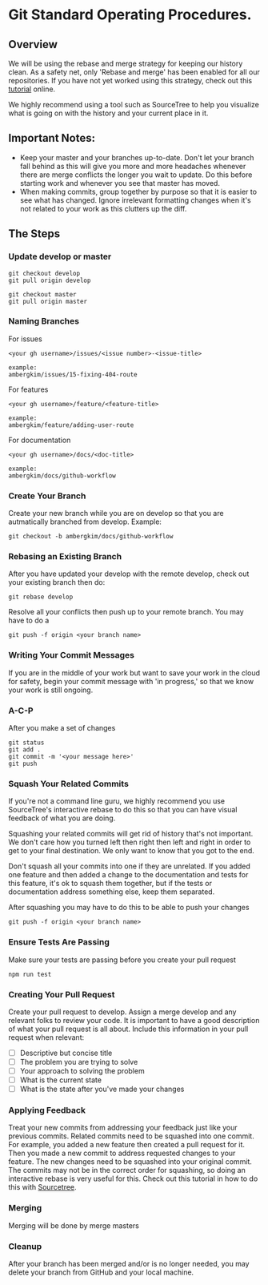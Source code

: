 # Git Standard Operating Procedures.

## Overview
We will be using the rebase and merge strategy for keeping our history clean. As a safety net, only 'Rebase and merge' has been enabled for all our repositories. If you have not yet worked using this strategy, check out this [tutorial](https://www.atlassian.com/git/tutorials/merging-vs-rebasing) online.

We highly recommend using a tool such as SourceTree to help you visualize what is going on with the history and your current place in it.

## Important Notes:
* Keep your master and your branches up-to-date. Don't let your branch fall behind as this will give you more and more headaches whenever there are merge conflicts the longer you wait to update. Do this before starting work and whenever you see that master has moved.
* When making commits, group together by purpose so that it is easier to see what has changed. Ignore irrelevant formatting changes when it's not related to your work as this clutters up the diff.

## The Steps

### Update develop or master
```
git checkout develop
git pull origin develop
```

```
git checkout master
git pull origin master
```

### Naming Branches
For issues
```
<your gh username>/issues/<issue number>-<issue-title>

example:
ambergkim/issues/15-fixing-404-route
```

For features
```
<your gh username>/feature/<feature-title>

example:
ambergkim/feature/adding-user-route
```

For documentation
```
<your gh username>/docs/<doc-title>

example:
ambergkim/docs/github-workflow
```

### Create Your Branch
Create your new branch while you are on develop so that you are autmatically branched from develop. Example:
```
git checkout -b ambergkim/docs/github-workflow
```

### Rebasing an Existing Branch
After you have updated your develop with the remote develop, check out your existing branch then do:
```
git rebase develop
```
Resolve all your conflicts then push up to your remote branch. You may have to do a
```
git push -f origin <your branch name>
```

### Writing Your Commit Messages
If you are in the middle of your work but want to save your work in the cloud for safety, begin your commit message with 'in progress,' so that we know your work is still ongoing.

### A-C-P
After you make a set of changes
```
git status
git add .
git commit -m '<your message here>'
git push
```

### Squash Your Related Commits
If you're not a command line guru, we highly recommend you use SourceTree's interactive rebase to do this so that you can have visual feedback of what you are doing.

Squashing your related commits will get rid of history that's not important. We don't care how you turned left then right then left and right in order to get to your final destination. We only want to know that you got to the end.

Don't squash all your commits into one if they are unrelated. If you added one feature and then added a change to the documentation and tests for this feature, it's ok to squash them together, but if the tests or documentation address something else, keep them separated.

After squashing you may have to do this to be able to push your changes
```
git push -f origin <your branch name>
```

### Ensure Tests Are Passing
Make sure your tests are passing before you create your pull request
```
npm run test
```

### Creating Your Pull Request
Create your pull request to develop. Assign a merge develop and any relevant folks to review your code. It is important to have a good description of what your pull request is all about. Include this information in your pull request when relevant:
- [ ] Descriptive but concise title
- [ ] The problem you are trying to solve
- [ ] Your approach to solving the problem
- [ ] What is the current state
- [ ] What is the state after you've made your changes

### Applying Feedback
Treat your new commits from addressing your feedback just like your previous commits. Related commits need to be squashed into one commit. For example, you added a new feature then created a pull request for it. Then you made a new commit to address requested changes to your feature. The new changes need to be squashed into your original commit. The commits may not be in the correct order for squashing, so doing an interactive rebase is very useful for this. Check out this tutorial in how to do this with [Sourcetree](https://www.atlassian.com/blog/sourcetree/interactive-rebase-sourcetree).

### Merging
Merging will be done by merge masters

### Cleanup
After your branch has been merged and/or is no longer needed, you may delete your branch from GitHub and your local machine.